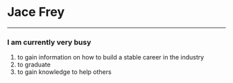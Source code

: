 # Jace Frey
---
### I am currently very busy 
1. to gain information on how to build a stable career in the industry 
2. to graduate 
3. to gain knowledge to help others 

